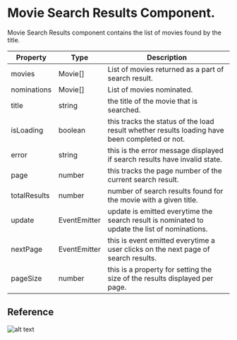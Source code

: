 # Movie Search Results Component.

Movie Search Results component contains the list of movies found by the title.

| Property     | Type         | Description                                                                                   |
| ------------ | ------------ | --------------------------------------------------------------------------------------------- |
| movies       | Movie[]      | List of movies returned as a part of search result.                                           |
| nominations  | Movie[]      | List of movies nominated.                                                                     |
| title        | string       | the title of the movie that is searched.                                                      |
| isLoading    | boolean      | this tracks the status of the load result whether results loading have been completed or not. |
| error        | string       | this is the error message displayed if search results have invalid state.                     |
| page         | number       | this tracks the page number of the current search result.                                     |
| totalResults | number       | number of search results found for the movie with a given title.                              |
| update       | EventEmitter | update is emitted everytime the search result is nominated to update the list of nominations. |
| nextPage     | EventEmitter | this is event emitted everytime a user clicks on the next page of search results.             |
| pageSize     | number       | this is a property for setting the size of the results displayed per page.                    |

## Reference

![alt text](https://images-shoppies-project.s3-us-west-2.amazonaws.com/Screen+Shot+2020-09-06+at+3.01.30+AM.png)
